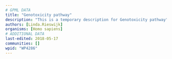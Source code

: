 ```yaml
---
# GPML DATA
title: "Genotoxicity pathway"
description: "This is a temporary description for Genotoxicity pathway"
authors: [Linda.Rieswijk]
organisms: [Homo sapiens]
# ADDITIONAL DATA
last-edited: 2018-05-17
communities: []
wpid: "WP4286"
---
```

